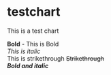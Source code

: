 # testchart
This is a test chart

**Bold** - This is Bold<br>
*This is italic*<br>
This is strikethrough ~~Strikethrough~~<br>
***Bold and italic***<br>
